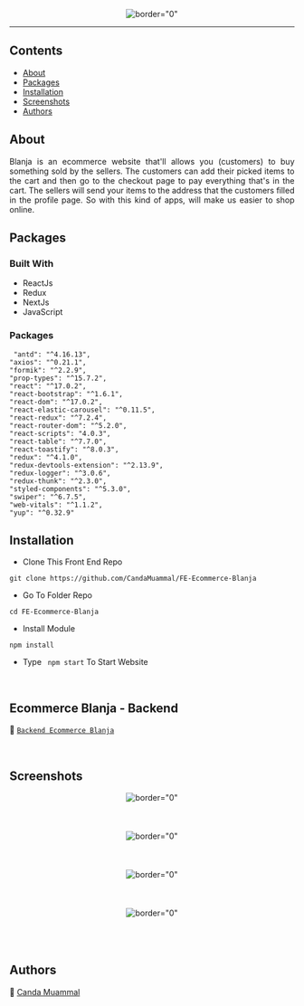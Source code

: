 <p align="center">
     <img src="https://i.postimg.cc/QdVDVtTB/logo.png"   alt= border="0" />

</p>


---


## Contents

- [About](#about)
- [Packages](#Packages)
- [Installation](#installation)
- [Screenshots](#screenshots)
- [Authors](#authors) 

##  About

<p align="justify">
Blanja is an ecommerce website that'll allows you (customers) to buy something sold by the sellers. The customers can add their picked items to the cart and then go to the checkout page to pay everything that's in the cart.
The sellers will send your items to the address that the customers filled in the profile page. So with this kind of apps, will make us easier to shop online.
</p>


##  Packages

### Built With
- ReactJs
- Redux
- NextJs
- JavaScript



### Packages
     "antd": "^4.16.13",
    "axios": "^0.21.1",
    "formik": "^2.2.9",
    "prop-types": "^15.7.2",
    "react": "^17.0.2",
    "react-bootstrap": "^1.6.1",
    "react-dom": "^17.0.2",
    "react-elastic-carousel": "^0.11.5",
    "react-redux": "^7.2.4",
    "react-router-dom": "^5.2.0",
    "react-scripts": "4.0.3",
    "react-table": "^7.7.0",
    "react-toastify": "^8.0.3",
    "redux": "^4.1.0",
    "redux-devtools-extension": "^2.13.9",
    "redux-logger": "^3.0.6",
    "redux-thunk": "^2.3.0",
    "styled-components": "^5.3.0",
    "swiper": "^6.7.5",
    "web-vitals": "^1.1.2",
    "yup": "^0.32.9"

##  Installation

- Clone This Front End Repo

```
git clone https://github.com/CandaMuammal/FE-Ecommerce-Blanja

```

- Go To Folder Repo

```
cd FE-Ecommerce-Blanja
```

- Install Module

```
npm install
```

- Type ` npm start` To Start Website

<br/>


## Ecommerce Blanja - Backend 


:rocket: [`Backend Ecommerce Blanja`](https://github.com/CandaMuammal/BackEnd-Ecommerce-Blanja)

<br/>

## Screenshots



<p align="center">
  <span>
   <img src="https://i.postimg.cc/wTwSH2bN/blanja1-2.png"   alt= border="0" /> <br/><br/><br/><br/>
   <img src="https://i.postimg.cc/4yJSRH6w/blanja2-2.png"   alt= border="0" /> <br/><br/><br/><br/>
   <img src="https://i.postimg.cc/wvzWDRGH/blanja3-2.png"   alt= border="0" /> <br/><br/><br/><br/>
   <img src="https://i.postimg.cc/XJxgFH5c/Screenshot-2021-09-27-063157-2.png"   alt= border="0" /> <br/><br/><br/><br/>
  </span>
</p>


## Authors

:rocket: [Canda Muammal](https://github.com/CandaMuammal)